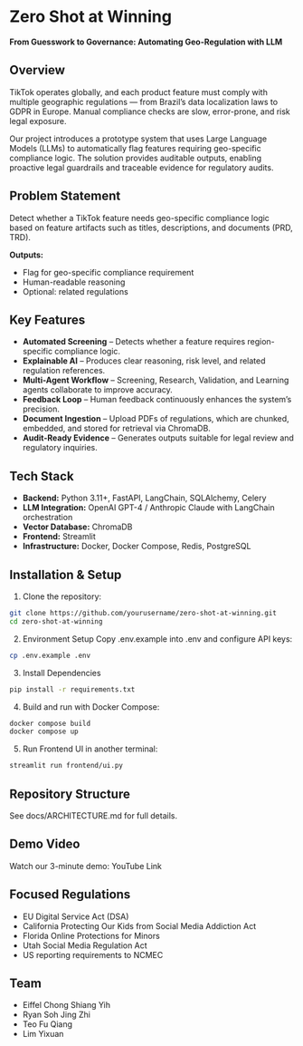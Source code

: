 # Zero Shot at Winning

**From Guesswork to Governance: Automating Geo-Regulation with LLM**

## Overview
TikTok operates globally, and each product feature must comply with multiple geographic regulations — from Brazil’s data localization laws to GDPR in Europe. Manual compliance checks are slow, error-prone, and risk legal exposure.

Our project introduces a prototype system that uses Large Language Models (LLMs) to automatically flag features requiring geo-specific compliance logic. The solution provides auditable outputs, enabling proactive legal guardrails and traceable evidence for regulatory audits.

## Problem Statement
Detect whether a TikTok feature needs geo-specific compliance logic based on feature artifacts such as titles, descriptions, and documents (PRD, TRD).

**Outputs:**
- Flag for geo-specific compliance requirement
- Human-readable reasoning
- Optional: related regulations

## Key Features
- **Automated Screening** – Detects whether a feature requires region-specific compliance logic.
- **Explainable AI** – Produces clear reasoning, risk level, and related regulation references.
- **Multi-Agent Workflow** – Screening, Research, Validation, and Learning agents collaborate to improve accuracy.
- **Feedback Loop** – Human feedback continuously enhances the system’s precision.
- **Document Ingestion** – Upload PDFs of regulations, which are chunked, embedded, and stored for retrieval via ChromaDB.
- **Audit-Ready Evidence** – Generates outputs suitable for legal review and regulatory inquiries.

## Tech Stack
- **Backend:** Python 3.11+, FastAPI, LangChain, SQLAlchemy, Celery
- **LLM Integration:** OpenAI GPT-4 / Anthropic Claude with LangChain orchestration
- **Vector Database:** ChromaDB
- **Frontend:** Streamlit
- **Infrastructure:** Docker, Docker Compose, Redis, PostgreSQL

## Installation & Setup

1. Clone the repository:
```bash
git clone https://github.com/yourusername/zero-shot-at-winning.git
cd zero-shot-at-winning
```
2. Environment Setup
Copy .env.example into .env and configure API keys:
```bash
cp .env.example .env
```
3. Install Dependencies
```bash
pip install -r requirements.txt
```
4. Build and run with Docker Compose:
```bash
docker compose build
docker compose up
```
5. Run Frontend UI in another terminal:
```bash
streamlit run frontend/ui.py
```

## Repository Structure
See docs/ARCHITECTURE.md for full details.
 
## Demo Video
Watch our 3-minute demo: YouTube Link

## Focused Regulations
- EU Digital Service Act (DSA)
- California Protecting Our Kids from Social Media Addiction Act
- Florida Online Protections for Minors
- Utah Social Media Regulation Act
- US reporting requirements to NCMEC

## Team
- Eiffel Chong Shiang Yih
- Ryan Soh Jing Zhi
- Teo Fu Qiang
- Lim Yixuan
